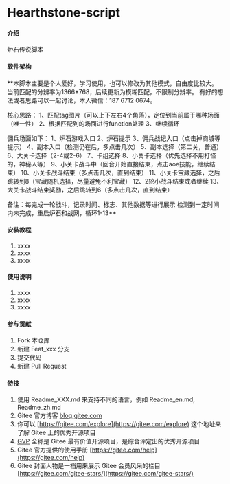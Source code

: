 # Hearthstone-script

#### 介绍
炉石传说脚本

#### 软件架构
 **本脚本主要是个人爱好，学习使用，也可以修改为其他模式，自由度比较大。
当前匹配的分辨率为1366*768，后续更新为模糊匹配，不限制分辨率。
有好的想法或者思路可以一起讨论，本人微信：187 6712 0674。

核心思路：
1、匹配tag图片（可以上下左右4个角落），定位到当前属于哪种场面（唯一性）
2、根据匹配到的场面进行function处理
3、继续循环

佣兵场面如下：
1、炉石游戏入口
2、炉石提示
3、佣兵战纪入口（点击掉商城等提示）
4、副本入口（检测仍在后，多点击几次）
5、副本选择（第二关，普通）
6、大关卡选择（2-4或2-6）
7、卡组选择
8、小关卡选择（优先选择不用打怪的，神秘人等）
9、小关卡战斗中（回合开始直接结束，点击aoe技能，继续结束）
10、小关卡战斗结束（多点击几次，直到结束）
11、小关卡宝藏选择，之后跳转到8（宝藏随机选择，尽量避免不利宝藏）
12、2轮小战斗结束或者继续
13、大关卡战斗结束奖励，之后跳转到6（多点击几次，直到结束）

备注：每完成一轮战斗，记录时间、标志、其他数据等进行展示
检测到一定时间内未完成，重启炉石和战网，循环1-13** 

#### 安装教程

1.  xxxx
2.  xxxx
3.  xxxx

#### 使用说明

1.  xxxx
2.  xxxx
3.  xxxx

#### 参与贡献

1.  Fork 本仓库
2.  新建 Feat_xxx 分支
3.  提交代码
4.  新建 Pull Request


#### 特技

1.  使用 Readme\_XXX.md 来支持不同的语言，例如 Readme\_en.md, Readme\_zh.md
2.  Gitee 官方博客 [blog.gitee.com](https://blog.gitee.com)
3.  你可以 [https://gitee.com/explore](https://gitee.com/explore) 这个地址来了解 Gitee 上的优秀开源项目
4.  [GVP](https://gitee.com/gvp) 全称是 Gitee 最有价值开源项目，是综合评定出的优秀开源项目
5.  Gitee 官方提供的使用手册 [https://gitee.com/help](https://gitee.com/help)
6.  Gitee 封面人物是一档用来展示 Gitee 会员风采的栏目 [https://gitee.com/gitee-stars/](https://gitee.com/gitee-stars/)
